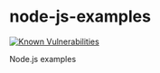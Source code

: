 # node-js-examples
[![Known Vulnerabilities](https://snyk.io//test/github/wdstar/node-js-examples/badge.svg?targetFile=package.json)](https://snyk.io//test/github/wdstar/node-js-examples?targetFile=package.json)

Node.js examples
